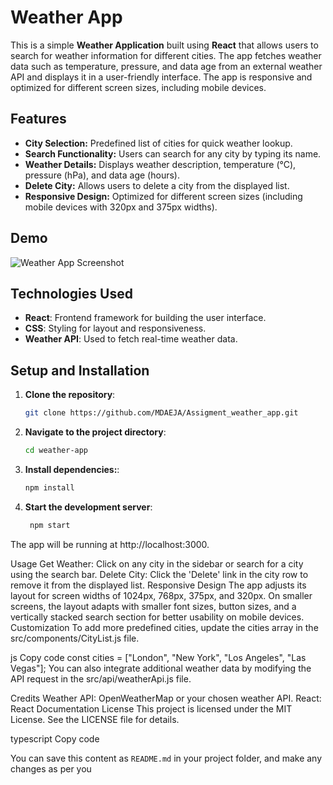 # Weather App

This is a simple **Weather Application** built using **React** that allows users to search for weather information for different cities. The app fetches weather data such as temperature, pressure, and data age from an external weather API and displays it in a user-friendly interface. The app is responsive and optimized for different screen sizes, including mobile devices.

## Features

- **City Selection:** Predefined list of cities for quick weather lookup.
- **Search Functionality:** Users can search for any city by typing its name.
- **Weather Details:** Displays weather description, temperature (°C), pressure (hPa), and data age (hours).
- **Delete City:** Allows users to delete a city from the displayed list.
- **Responsive Design:** Optimized for different screen sizes (including mobile devices with 320px and 375px widths).

## Demo

![Weather App Screenshot](./weatherApp.png)

## Technologies Used

- **React**: Frontend framework for building the user interface.
- **CSS**: Styling for layout and responsiveness.
- **Weather API**: Used to fetch real-time weather data.

## Setup and Installation

1. **Clone the repository**:

   ```bash
   git clone https://github.com/MDAEJA/Assigment_weather_app.git
   
2. **Navigate to the project directory**:
   ```bash
   cd weather-app
   
3. **Install dependencies:**:
    ```bash
   npm install

4. **Start the development server**:
     ```bash
      npm start

  The app will be running at http://localhost:3000.

Usage
Get Weather: Click on any city in the sidebar or search for a city using the search bar.
Delete City: Click the 'Delete' link in the city row to remove it from the displayed list.
Responsive Design
The app adjusts its layout for screen widths of 1024px, 768px, 375px, and 320px.
On smaller screens, the layout adapts with smaller font sizes, button sizes, and a vertically stacked search section for better usability on mobile devices.
Customization
To add more predefined cities, update the cities array in the src/components/CityList.js file.

js
Copy code
const cities = ["London", "New York", "Los Angeles", "Las Vegas"];
You can also integrate additional weather data by modifying the API request in the src/api/weatherApi.js file.

Credits
Weather API: OpenWeatherMap or your chosen weather API.
React: React Documentation
License
This project is licensed under the MIT License. See the LICENSE file for details.

typescript
Copy code

You can save this content as `README.md` in your project folder, and make any changes as per you


